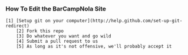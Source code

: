 ### How To Edit the BarCampNola Site

    [1] [Setup git on your computer](http://help.github.com/set-up-git-redirect)
		[2] Fork this repo
		[3] Do whatever you want and go wild
		[4] Submit a pull request to us
		[5] As long as it's not offensive, we'll probably accept it